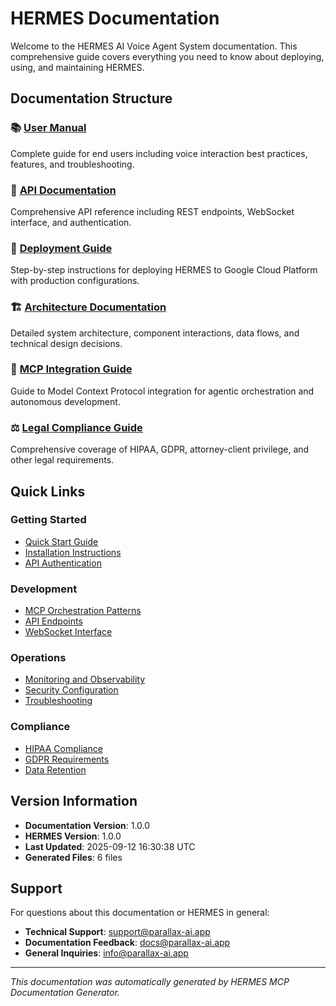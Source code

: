 
# HERMES Documentation

Welcome to the HERMES AI Voice Agent System documentation. This comprehensive guide covers everything you need to know about deploying, using, and maintaining HERMES.

## Documentation Structure

### 📚 [User Manual](user-manual.md)
Complete guide for end users including voice interaction best practices, features, and troubleshooting.

### 🔧 [API Documentation](api.md)
Comprehensive API reference including REST endpoints, WebSocket interface, and authentication.

### 🚀 [Deployment Guide](deployment.md)
Step-by-step instructions for deploying HERMES to Google Cloud Platform with production configurations.

### 🏗️ [Architecture Documentation](architecture.md)
Detailed system architecture, component interactions, data flows, and technical design decisions.

### 🤖 [MCP Integration Guide](mcp-integration.md)
Guide to Model Context Protocol integration for agentic orchestration and autonomous development.

### ⚖️ [Legal Compliance Guide](legal-compliance.md)
Comprehensive coverage of HIPAA, GDPR, attorney-client privilege, and other legal requirements.

## Quick Links

### Getting Started
- [Quick Start Guide](user-manual.md#quick-start-guide)
- [Installation Instructions](deployment.md#prerequisites)
- [API Authentication](api.md#authentication)

### Development
- [MCP Orchestration Patterns](mcp-integration.md#agentic-orchestration-patterns)
- [API Endpoints](api.md#core-endpoints)
- [WebSocket Interface](api.md#websocket-interface)

### Operations
- [Monitoring and Observability](architecture.md#monitoring-and-observability)
- [Security Configuration](deployment.md#security-considerations)
- [Troubleshooting](user-manual.md#troubleshooting)

### Compliance
- [HIPAA Compliance](legal-compliance.md#hipaa-compliance)
- [GDPR Requirements](legal-compliance.md#gdpr-compliance)
- [Data Retention](legal-compliance.md#data-retention-and-destruction)

## Version Information

- **Documentation Version**: 1.0.0
- **HERMES Version**: 1.0.0
- **Last Updated**: 2025-09-12 16:30:38 UTC
- **Generated Files**: 6 files

## Support

For questions about this documentation or HERMES in general:

- **Technical Support**: support@parallax-ai.app
- **Documentation Feedback**: docs@parallax-ai.app
- **General Inquiries**: info@parallax-ai.app

---

*This documentation was automatically generated by HERMES MCP Documentation Generator.*
        